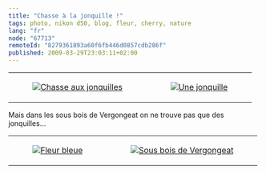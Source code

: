```yaml
---
title: "Chasse à la jonquille !"
tags: photo, nikon d50, blog, fleur, cherry, nature
lang: "fr"
node: "67713"
remoteId: "8279361893a60f6fb446d0857cdb286f"
published: 2009-03-29T23:03:11+02:00
---
```

<table class="table-centre"><tr><td><figure class="object-center"><a href="/images/chasse-aux-jonquilles.jpg"><img loading="lazy" src="/images/330x/chasse-aux-jonquilles.jpg" alt="Chasse aux jonquilles">
</a></figure></td>
<td><figure class="object-center"><a href="/images/une-jonquille.jpg"><img loading="lazy" src="/images/330x/une-jonquille.jpg" alt="Une jonquille">
</a></figure></td>
</tr>

</table>

Mais dans les sous bois de Vergongeat on ne trouve pas que des jonquilles…

<table class="table-centre"><tr><td><figure class="object-center"><a href="/images/fleur-bleue.jpg"><img loading="lazy" src="/images/330x/fleur-bleue.jpg" alt="Fleur bleue">
</a></figure></td>
<td><figure class="object-center"><a href="/images/sous-bois-de-vergongeat.jpg"><img loading="lazy" src="/images/330x/sous-bois-de-vergongeat.jpg" alt="Sous bois de Vergongeat">
</a></figure></td>
</tr>

</table>
